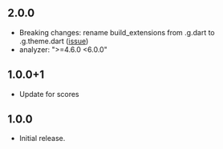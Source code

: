 ## 2.0.0
* Breaking changes: rename build_extensions from .g.dart to .g.theme.dart ([issue](https://github.com/pro100andrey/theme_extensions_builder/issues/2))
* analyzer: ">=4.6.0 <6.0.0"
## 1.0.0+1
* Update for scores

## 1.0.0
* Initial release.
